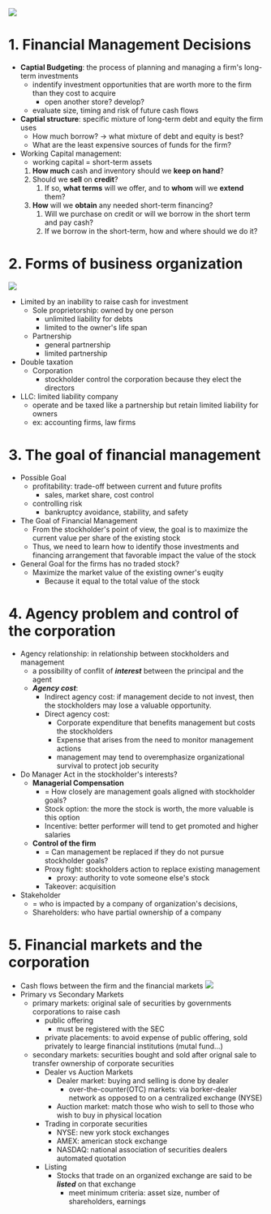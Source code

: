 
![](Pasted%20image%2020231221113824.png)

# 1. Financial Management Decisions

- **Captial Budgeting**: the process of planning and managing a firm's long-term investments
	- indentify investment opportunities that are worth more to the firm than they cost to acquire
		- open another store? develop?
	- evaluate size, timing and risk of future cash flows
- **Captial structure**: specific mixture of long-term debt and equity the firm uses
	- How much borrow? -> what mixture of debt and equity is best?
	- What are the least expensive sources of funds for the firm?
- Working Capital management:
	- working capital = short-term assets
	1. **How much** cash and inventory should we **keep on hand**?
	2. Should we **sell** on **credit**?
		1. If so, **what terms** will we offer, and to **whom** will we **extend** them?
	3. **How** will we **obtain** any needed short-term financing?
		1. Will we purchase on credit or will we borrow in the short term and pay cash?
		2. If we borrow in the short-term, how and where should we do it?

# 2. Forms of business organization

![](Pasted%20image%2020231221123418.png)


- Limited by an inability to raise cash for investment
	- Sole proprietorship: owned by one person
		- unlimited liability for debts
		- limited to the owner's life span
	- Partnership
		- general partnership
		- limited partnership
- Double taxation
	- Corporation
		- stockholder control the corporation because they elect the directors
- LLC: limited liability company
	- operate and be taxed like a partnership but retain limited liability for owners
	- ex: accounting firms, law firms


# 3. The goal of financial management

- Possible Goal
	- profitability: trade-off between current and future profits
		- sales, market share, cost control
	- controlling risk
		- bankruptcy avoidance, stability, and safety
- The Goal of Financial Management
	- From the stockholder's point of view, the goal is to maximize the current value per share of the existing stock
	- Thus, we need to learn how to identify those investments and financing arrangement that favorable impact the value of the stock
- General Goal for the firms has no traded stock?
	- Maximize the market value of the existing owner's euqity
		- Because it equal to the total value of the stock

# 4. Agency problem and control of the corporation
- Agency relationship: in relationship between stockholders and management
	- a possibility of conflit of ***interest*** between the principal and the agent
	- ***Agency cost***: 
		- Indirect agency cost: if management decide to not invest, then the stockholders may lose a valuable opportunity.
		- Direct agency cost:
			- Corporate expenditure that benefits management but costs the stockholders
			- Expense that arises from the need to monitor management actions
			- management may tend to overemphasize organizational survival to protect job security
- Do Manager Act in the stockholder's interests?
	- **Managerial Compensation**
		- = How closely are management goals aligned with stockholder goals?
		- Stock option: the more the stock is worth, the more valuable is this option
		- Incentive: better performer will tend to get promoted and higher salaries
	- **Control of the firm**
		- = Can management be replaced if they do not pursue stockholder goals?
		- Proxy fight: stockholders action to replace existing management
			- proxy: authority to vote someone else's stock
		- Takeover: acquisition
- Stakeholder
	- = who is impacted by a company of organization's decisions,
	- Shareholders: who have partial ownership of a company 

# 5. Financial markets and the corporation


- Cash flows between the firm and the financial markets ![](Pasted%20image%2020231221134956.png)
- Primary vs Secondary Markets
	- primary markets: original sale of securities by governments corporations to raise cash
		- public offering
			- must be registered with the SEC
		- private placements: to avoid expense of public offering, sold privately to learge financial institutions (mutal fund...)
	- secondary markets: securities bought and sold after orignal sale to transfer ownership of corporate securities
		- Dealer vs Auction Markets
			- Dealer market: buying and selling is done by dealer
				- over-the-counter(OTC) markets: via borker-dealer network as opposed to on a centralized exchange (NYSE)
			- Auction market: match those who wish to sell to those who wish to buy in physical location
		- Trading in corporate securities
			- NYSE: new york stock exchanges
			- AMEX: american stock exchange
			- NASDAQ: national association of securities dealers automated quotation
		- Listing
			- Stocks that trade on an organized exchange are said to be ***listed*** on that exchange
				- meet minimum criteria: asset size, number of shareholders, earnings